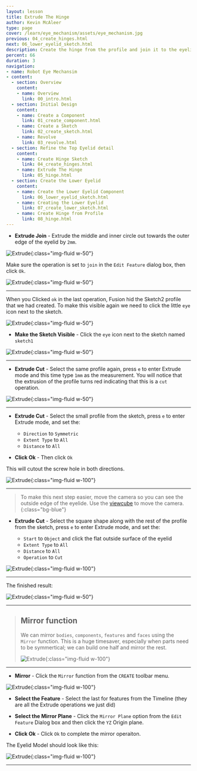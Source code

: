 ```yaml
---
layout: lesson
title: Extrude The Hinge
author: Kevin McAleer
type: page
cover: /learn/eye_mechanism/assets/eye_mechanism.jpg
previous: 04_create_hinges.html
next: 06_lower_eyelid_sketch.html
description: Create the hinge from the profile and join it to the eyelid
percent: 66
duration: 3
navigation:
- name: Robot Eye Mechansim
- content:
  - section: Overview
    content:
    - name: Overview
      link: 00_intro.html
  - section: Initial Design
    content:
    - name: Create a Component
      link: 01_create_component.html
    - name: Create a Sketch
      link: 02_create_sketch.html
    - name: Revolve
      link: 03_revolve.html
  - section: Refine the Top Eyelid detail
    content:
    - name: Create Hinge Sketch
      link: 04_create_hinges.html
    - name: Extrude The Hinge
      link: 05_hinge.html
  - section: Create the Lower Eyelid
    content:
    - name: Create the Lower Eyelid Component
      link: 06_lower_eyelid_sketch.html
    - name: Creating the Lower Eyelid
      link: 07_create_lower_sketch.html
    - name: Create Hinge from Profile
      link: 08_hinge.html
---
```



* **Extrude Join** - Extrude the middle and inner circle out towards the outer edge of the eyelid by `2mm`.

![Extrude](assets/eye31.jpg){:class="img-fluid w-50"}

Make sure the operation is set to `join` in the `Edit Feature` dialog box, then click `Ok`.

![Extrude](assets/eye32.jpg){:class="img-fluid w-50"}

---

When you Clicked `ok` in the last operation, Fusion hid the Sketch2 profile that we had created. To make this visible again we need to click the little `eye` icon next to the sketch.

![Extrude](assets/eye33.jpg){:class="img-fluid w-50"}

* **Make the Sketch Visible** - Click the `eye` icon next to the sketch named `sketch1`

![Extrude](assets/eye34.jpg){:class="img-fluid w-50"}

---

* **Extrude Cut** - Select the same profile again, press `e` to enter Extrude mode and this time type `1mm` as the measurement. You will notice that the extrusion of the profile turns red indicating that this is a `cut` operation.

![Extrude](assets/eye35.jpg){:class="img-fluid w-50"}

---

* **Extrude Cut** - Select the small profile from the sketch, press `e` to enter Extrude mode, and set the:

  * `Direction` to `Symmetric`
  * `Extent Type` to `All`
  * `Distance` to `All`

* **Click Ok** - Then click `Ok`

This will cutout the screw hole in both directions.

![Extrude](assets/eye36.jpg){:class="img-fluid w-100"}

---

> To make this next step easier, move the camera so you can see the outside edge of the eyelide. Use the [viewcube](04_create_hinges#the-viewcube) to move the camera.
{:class="bg-blue"}

* **Extrude Cut** - Select the square shape along with the rest of the profile from the sketch, press `e` to enter Extrude mode, and set the:

  * `Start` to `Object` and click the flat outside surface of the eyelid
  * `Extent Type` to `All`
  * `Distance` to `All`
  * `Operation` to `Cut`

![Extrude](assets/eye37.jpg){:class="img-fluid w-100"}

---

The finished result:

![Extrude](assets/eye38.jpg){:class="img-fluid w-50"}

---

> ## Mirror function
>
> We can mirror `bodies`, `components`, `features` and `faces` using the `Mirror` function. This is a huge timesaver, especially when parts need to be symmertical; we can build one half and mirror the rest.
>
> ![Extrude](assets/eye39.jpg){:class="img-fluid w-100"}

---

* **Mirror** - Click the `Mirror` function from the `CREATE` toolbar menu.

![Extrude](assets/eye40.jpg){:class="img-fluid w-100"}

* **Select the Feature** - Select the last for features from the Timeline (they are all the Extrude operations we just did)

* **Select the Mirror Plane** - Click the `Mirror Plane` option from the `Edit Feature` Dialog box and then click the `YZ` Origin plane.

* **Click Ok** - Click `Ok` to complete the mirror operaiton.

The Eyelid Model should look like this:

![Extrude](assets/eye40.jpg){:class="img-fluid w-100"}

---
